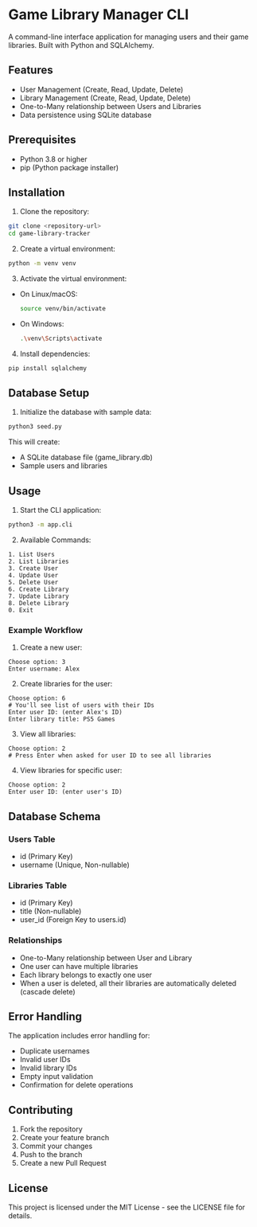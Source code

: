 # Game Library Manager CLI

A command-line interface application for managing users and their game libraries. Built with Python and SQLAlchemy.

## Features

- User Management (Create, Read, Update, Delete)
- Library Management (Create, Read, Update, Delete)
- One-to-Many relationship between Users and Libraries
- Data persistence using SQLite database

## Prerequisites

- Python 3.8 or higher
- pip (Python package installer)

## Installation

1. Clone the repository:
```bash
git clone <repository-url>
cd game-library-tracker
```

2. Create a virtual environment:
```bash
python -m venv venv
```

3. Activate the virtual environment:
- On Linux/macOS:
  ```bash
  source venv/bin/activate
  ```
- On Windows:
  ```bash
  .\venv\Scripts\activate
  ```

4. Install dependencies:
```bash
pip install sqlalchemy
```

## Database Setup

1. Initialize the database with sample data:
```bash
python3 seed.py
```

This will create:
- A SQLite database file (game_library.db)
- Sample users and libraries

## Usage

1. Start the CLI application:
```bash
python3 -m app.cli
```

2. Available Commands:
```
1. List Users
2. List Libraries
3. Create User
4. Update User
5. Delete User
6. Create Library
7. Update Library
8. Delete Library
0. Exit
```

### Example Workflow

1. Create a new user:
```
Choose option: 3
Enter username: Alex
```

2. Create libraries for the user:
```
Choose option: 6
# You'll see list of users with their IDs
Enter user ID: (enter Alex's ID)
Enter library title: PS5 Games
```

3. View all libraries:
```
Choose option: 2
# Press Enter when asked for user ID to see all libraries
```

4. View libraries for specific user:
```
Choose option: 2
Enter user ID: (enter user's ID)
```

## Database Schema

### Users Table
- id (Primary Key)
- username (Unique, Non-nullable)

### Libraries Table
- id (Primary Key)
- title (Non-nullable)
- user_id (Foreign Key to users.id)

### Relationships
- One-to-Many relationship between User and Library
- One user can have multiple libraries
- Each library belongs to exactly one user
- When a user is deleted, all their libraries are automatically deleted (cascade delete)

## Error Handling

The application includes error handling for:
- Duplicate usernames
- Invalid user IDs
- Invalid library IDs
- Empty input validation
- Confirmation for delete operations

## Contributing

1. Fork the repository
2. Create your feature branch
3. Commit your changes
4. Push to the branch
5. Create a new Pull Request

## License

This project is licensed under the MIT License - see the LICENSE file for details.
